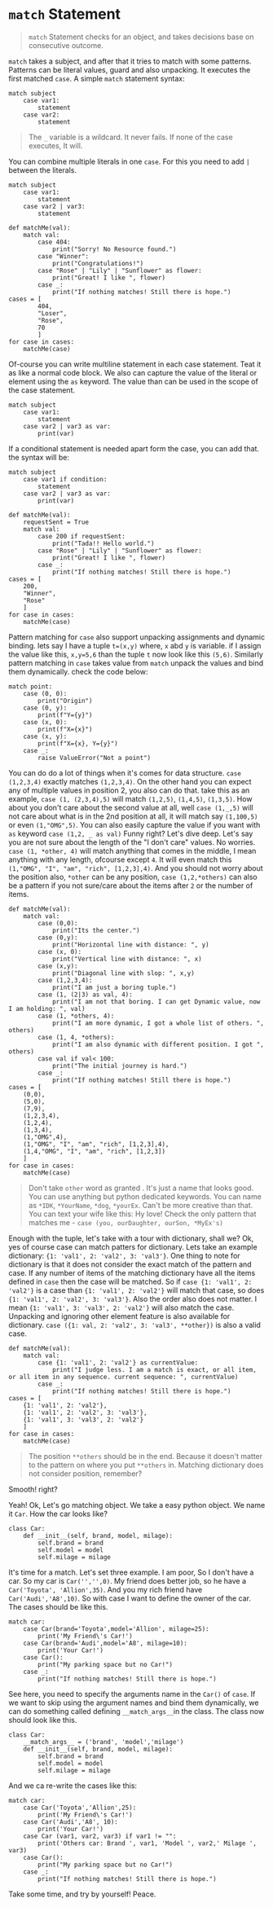 # `match` Statement
> `match` Statement checks for an object, and takes decisions base on consecutive outcome.

`match` takes a subject, and after that it tries to match with some patterns. Patterns can be literal values, guard and also unpacking. It executes the first matched `case`. A simple `match` statement syntax:
```python3
match subject
    case var1:
        statement
    case var2:
        statement

```

> The `_` variable is a wildcard. It never fails. If none of the case executes, It will.

You can combine multiple literals in one `case`. For this you need to add `|` between the literals.
```python3
match subject
    case var1:
        statement
    case var2 | var3:
        statement
```
```python3
def matchMe(val):
    match val:
        case 404:
            print("Sorry! No Resource found.")
        case "Winner":
            print("Congratulations!")
        case "Rose" | "Lily" | "Sunflower" as flower:
            print("Great! I like ", flower)
        case _:
            print("If nothing matches! Still there is hope.")
cases = [
        404,
        "Loser",
        "Rose",
        70
        ]
for case in cases:
    matchMe(case)
```
Of-course you can write multiline statement in each case statement. Teat it as like a normal code block. We also can capture the value of the literal or element using the `as` keyword. The value than can be used in the scope of the case statement.
```python3
match subject
    case var1:
        statement
    case var2 | var3 as var:
        print(var)
```
If a conditional statement is needed apart form the case, you can add that. the syntax will be: 

```python3
match subject
    case var1 if condition:
        statement
    case var2 | var3 as var:
        print(var)
```
```python3
def matchMe(val):
    requestSent = True
    match val:
        case 200 if requestSent:
            print("Tada!! Hello world.")
        case "Rose" | "Lily" | "Sunflower" as flower:
            print("Great! I like ", flower)
        case _:
            print("If nothing matches! Still there is hope.")
cases = [
    200,
    "Winner",
    "Rose"
    ]
for case in cases:
    matchMe(case)
```

Pattern matching for `case` also support unpacking assignments and dynamic binding. lets say I have a tuple `t=(x,y)` where, `x` abd `y` is variable. if I assign the value like this, `x,y=5,6` than the tuple `t` now look like this `(5,6)`. Similarly pattern matching in `case` takes value from `match` unpack the values and bind them dynamically. check the code below:
```python3
match point:
    case (0, 0):
        print("Origin")
    case (0, y):
        print(f"Y={y}")
    case (x, 0):
        print(f"X={x}")
    case (x, y):
        print(f"X={x}, Y={y}")
    case _:
        raise ValueError("Not a point")
```
You can do do a lot of things when it's comes for data structure. `case (1,2,3,4)` exactly matches `(1,2,3,4)`. On the other hand you can expect any of multiple values in position 2, you also can do that. take this as an example, `case (1, (2,3,4),5)` will match `(1,2,5)`, `(1,4,5)`, `(1,3,5)`. How about you don't care about the second value at all, well `case (1,_,5)` will not care about what is in the 2nd position at all, it will match say `(1,100,5)` or even `(1,"OMG",5)`. You can also easily capture the value if you want with `as` keyword `case (1,2, _ as val)` Funny right? Let's dive deep. Let's say you are not sure about the length of the "I don't care" values. No worries. `case (1, *other, 4)` will match anything that comes in the middle, I mean anything with any length, ofcourse except `4`. It will even match this `(1,"OMG", "I", "am", "rich", [1,2,3],4)`. And you should not worry about the position also, `*other` can be any position, `case (1,2,*others)` can also be a pattern if you not sure/care about the items after `2` or the number of items.
```python3
def matchMe(val):
    match val:
        case (0,0):
            print("Its the center.")
        case (0,y):
            print("Horizontal line with distance: ", y)
        case (x, 0):
            print("Vertical line with distance: ", x)
        case (x,y):
            print("Diagonal line with slop: ", x,y)
        case (1,2,3,4):
            print("I am just a boring tuple.")
        case (1, (2|3) as val, 4):
            print("I am not that boring. I can get Dynamic value, now I am holding: ", val)
        case (1, *others, 4):
            print("I am more dynamic, I got a whole list of others. ", others)
        case (1, 4, *others):
            print("I am also dynamic with different position. I got ", others)
        case val if val< 100:
            print("The initial journey is hard.")
        case _:
            print("If nothing matches! Still there is hope.")
cases = [
    (0,0),
    (5,0),
    (7,9),
    (1,2,3,4),
    (1,2,4),
    (1,3,4),
    (1,"OMG",4),
    (1,"OMG", "I", "am", "rich", [1,2,3],4),
    (1,4,"OMG", "I", "am", "rich", [1,2,3])
    ]
for case in cases:
    matchMe(case)
```
> Don't take `other` word as granted . It's just a name that looks good. You can use anything but python dedicated keywords. You can name as `*IDK`, `*YourName`, `*dog`, `*yourEx`. Can't be more creative than that. You can text your wife like this: Hy love! Check the only pattern that matches me - `case (you, ourDaughter, ourSon, *MyEx's)` 

Enough with the tuple, let's take with a tour with dictionary, shall we?
Ok, yes of course case can match patters for dictionary. Lets take an example dictionary: `{1: 'val1', 2: 'val2', 3: 'val3'}`. One thing to note for dictionary is that it does not consider the exact match of the pattern and case. If any number of items of the matching dictionary have all the items defined in `case` then the case will be matched. So if `case {1: 'val1', 2: 'val2'}` is a case than `{1: 'val1', 2: 'val2'}` will match that case, so does `{1: 'val1', 2: 'val2', 3: 'val3'}`. Also the order also does not matter. I mean `{1: 'val1', 3: 'val3', 2: 'val2'}` will also match the case. Unpacking and ignoring other element feature is also available for dictionary. `case ({1: val, 2: 'val2', 3: 'val3', **other})` is also a valid case. 

```python3
def matchMe(val):
    match val:
        case {1: 'val1', 2: 'val2'} as currentValue:
            print("I judge less. I am a match is exact, or all item, or all item in any sequence. current sequence: ", currentValue)
        case _:
            print("If nothing matches! Still there is hope.")
cases = [
    {1: 'val1', 2: 'val2'},
    {1: 'val1', 2: 'val2', 3: 'val3'},
    {1: 'val1', 3: 'val3', 2: 'val2'}
    ]
for case in cases:
    matchMe(case)
```


> The position `**others` should be in the end. Because it doesn't matter to the pattern on where you put `**others` in. Matching dictionary does not consider position, remember?

Smooth! right?

Yeah! Ok, Let's go matching object. We take a easy python object. We name it `Car`. How the car looks like?
```python3
class Car:
    def __init__(self, brand, model, milage):
        self.brand = brand
        self.model = model
        self.milage = milage
```
It's time for a match. Let's set three example. I am poor, So I don't have a car. So my car is `Car('','',0)`. My friend does better job, so he have a `Car('Toyota', 'Allion',35)`. And you my rich friend have `Car('Audi','A8',10)`. So with case I want to define the owner of the car. The cases should be like this.
```python3
match car:
    case Car(brand='Toyota',model='Allion', milage=25):
        print('My Friend\'s Car!')
    case Car(brand='Audi',model='A8', milage=10):
        print('Your Car!')
    case Car():
        print("My parking space but no Car!")
    case _:
        print("If nothing matches! Still there is hope.")
```
See here, you need to specify the arguments name in the `Car()` of `case`. If we want to skip using the argument names and bind them dynamically, we can do something called defining `__match_args__`in the class. The class now should look like this.

```python3
class Car:
    __match_args__ = ('brand', 'model','milage')
    def __init__(self, brand, model, milage):
        self.brand = brand
        self.model = model
        self.milage = milage
```
And we ca re-write the cases like this:
```python3
match car:
    case Car('Toyota','Allion',25):
        print('My Friend\'s Car!')
    case Car('Audi','A8', 10):
        print('Your Car!')
    case Car (var1, var2, var3) if var1 != "":
        print('Others car: Brand ', var1, 'Model ', var2,' Milage ', var3)
    case Car():
        print("My parking space but no Car!")
    case _:
        print("If nothing matches! Still there is hope.")
```
Take some time, and try by yourself! Peace.